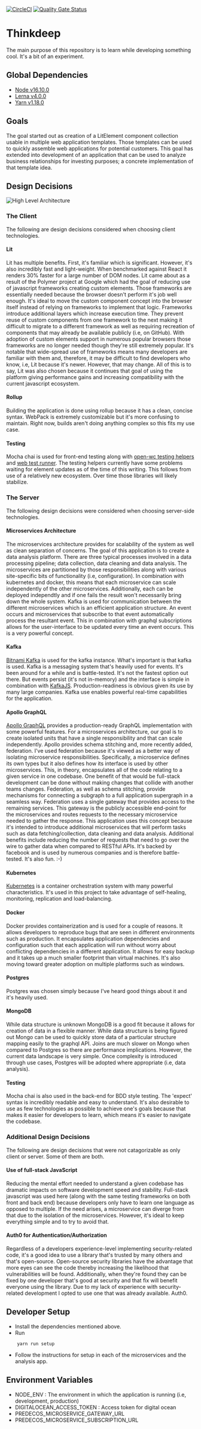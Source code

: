 [![CircleCI](https://circleci.com/gh/ThinkDeepTech/thinkdeep.svg?style=shield)](https://circleci.com/gh/ThinkDeepTech/thinkdeep)
[![Quality Gate Status](https://sonarcloud.io/api/project_badges/measure?project=ThinkDeepTech_thinkdeep&metric=alert_status)](https://sonarcloud.io/summary/new_code?id=ThinkDeepTech_thinkdeep)

# Thinkdeep
The main purpose of this repository is to learn while developing something cool. It's a bit of an experiment.

## Global Dependencies
- [Node v16.10.0](https://nodejs.org/en/)
- [Lerna v4.0.0](https://github.com/lerna/lerna)
- [Yarn v1.18.0](https://yarnpkg.com/)

## Goals
The goal started out as creation of a LitElement component collection usable in multiple web application templates. Those
templates can be used to quickly assemble web applications for potential customers. This goal has extended
into development of an application that can be used to analyze business relationships for investing purposes; a concrete
implementation of that template idea.

## Design Decisions

![High Level Architecture](./img/predecos-high-level.png "High Level Architecture")

### The Client
The following are design decisions considered when choosing client technologies.

#### Lit
Lit has multiple benefits. First, it's familiar which is significant. However, it's also incredibly fast and light-weight.
When benchmarked against React it renders 30% faster for a large number of DOM nodes. Lit came about as a result of the
Polymer project at Google which had the goal of reducing use of javascript frameworks creating custom elements. Those frameworks
are essentially needed because the browser doesn't perform it's job well enough. It's ideal to move the custom component concept into the browser itself instead
of relying on frameworks to implement that logic. Frameworks introduce additional layers which increase execution time. They prevent
reuse of custom components from one framework to the next making it difficult to migrate to a different framework as well as
requiring recreation of components that may already be available publicly (i.e, on GitHub). With adoption of custom elements support
in numerous popular browsers those frameworks are no longer needed though they're still extremely popular. It's notable
that wide-spread use of frameworks means many developers are familiar with them and, therefore, it may be difficult to find developers
who know, i.e, Lit because it's newer. However, that may change. All of this is to say, Lit was also chosen because it
continues that goal of using the platform giving performance gains and increasing compatibility with the current javascript ecosystem.

#### Rollup
Building the application is done using rollup because it has a clean, concise syntax. WebPack is extremely customizable but it's more
confusing to maintain. Right now, builds aren't doing anything complex so this fits my use case.

#### Testing
Mocha chai is used for front-end testing along with [open-wc testing helpers](https://open-wc.org/docs/testing/helpers/) and
[web test runner](https://modern-web.dev/docs/test-runner/overview/). The testing helpers currently have some problems waiting
for element updates as of the time of this writing. This follows from use of a relatively new ecosystem. Over time those
libraries will likely stabilize.

### The Server
The following design decisions were considered when choosing server-side technologies.

#### Microservices Architecture
The microservices architecture provides for scalability of the system as well as clean separation of concerns. The goal of this
application is to create a data analysis platform. There are three typical processes involved in a data processing pipeline;
data collection, data cleaning and data analysis. The microservices are partitioned by those responsibilities along with various
site-specific bits of functionality (i.e, configuration). In combination with kubernetes and docker, this means that each microservice
can scale independently of the other microservices. Additionally, each can be deployed independtly and if one fails the result won't
necessarily bring down the whole system. Kafka is used for communication between the different microservices which is an efficient
application structure. An event occurs and microservices that subscribe to that event automatically process the resultant event.
This in combination with graphql subscriptions allows for the user-interface to be updated every time an event occurs. This is a
very powerful concept.

#### Kafka
[Bitnami Kafka](https://github.com/bitnami/bitnami-docker-kafka) is used for the kafka instance. What's important is that kafka is
used. Kafka is a messaging system that's heavily used for events. It's been around for a while and is battle-tested. It's not
the fastest option out there. But events persist (it's not in-memory) and the interface is simple in combination with [KafkaJS](https://kafka.js.org/). Production-readiness is obvious given its use by many large companies. Kafka use enables powerful real-time capabilities
for the application.

#### Apollo GraphQL
[Apollo GraphQL](https://www.apollographql.com/) provides a production-ready GraphQL implementation with some powerful features.
For a microservices architecture, our goal is to create isolated units that have a single responsibility and that can scale
independently. Apollo provides schema stitching and, more recently added, federation. I've used federation because it's viewed
as a better way of isolating microservice responsibilities. Specifically, a microservice defines its own types
but it also defines how its interface is used by other microservices. This, in theory, encapsulates all of the code relating to a given
service in one codebase. One benefit of that would be full-stack development can be done without making changes that collide
with another teams changes. Federation, as well as schema stitching, provide mechanisms for connecting a subgraph
to a full application supergraph in a seamless way. Federation uses a single gateway that provides access to the remaining
services. This gateway is the publicly accessible end-point for the microservices and routes requests to the necessary
microservice needed to gather the response. This application uses this concept because it's intended to introduce additional
microservices that will perform tasks such as data fetching/collection, data cleaning and data analysis. Additional benefits
include reducing the number of requests that need to go over the wire to gather data when
compared to RESTful APIs. It's backed by facebook and is used by numerous companies and is therefore battle-tested. It's also fun. :-)

#### Kubernetes
[Kubernetes](https://kubernetes.io/) is a container orchestration system with many powerful characteristics. It's used in this
project to take advantage of self-healing, monitoring, replication and load-balancing.

#### Docker
Docker provides containerization and is used for a couple of reasons. It allows developers to reproduce bugs that are seen in different
environments such as production. It encapsulates application dependencies and configuration such that each application will run
without worry about conflicting dependencies in a different application. It allows for easy backup and it takes up a much smaller
footprint than virtual machines. It's also moving toward greater adoption on multiple platforms such as windows.

#### Postgres
Postgres was chosen simply because I've heard good things about it and it's heavily used.

#### MongoDB
While data structure is unknown MongoDB is a good fit because it allows for creation of data in a flexible manner. While data structure
is being figured out Mongo can be used to quickly store data of a particular structure mapping easily to the graphql API. Joins are much
slower on Mongo when compared to Postgres so there are performance implications. However, the current data landscape is very simple. Once
complexity is introduced through use cases, Postgres will be adopted where appropriate (i.e, data analysis).

#### Testing
Mocha chai is also used in the back-end for BDD style testing. The 'expect' syntax is incredibly readable and easy to understand.
It's also desirable to use as few technologies as possible to achieve one's goals because that makes it easier for developers to
learn, which means it's easier to navigate the codebase.

### Additional Design Decisions
The following are design decisions that were not catagorizable as only client or server. Some of them are both.

#### Use of full-stack JavaScript
Reducing the mental effort needed to understand a given codebase has dramatic impacts on software development speed
and stability. Full-stack javascript was used here (along with the same testing frameworks on both front and back end)
because developers only have to learn one language as opposed to multiple. If the need arises, a microservice can diverge
from that due to the isolation of the microservices. However, it's ideal to keep everything simple and to try to avoid that.

#### Auth0 for Authentication/Authorization
Regardless of a developers experience-level implementing security-related code, it's a good idea to use a library that's
trusted by many others and that's open-source. Open-source security libraries have the advantage that more eyes can see the code
thereby increasing the likelihood that vulnerabilities will be found. Additionally, when they're found they can be fixed by
one developer that's good at security and that fix will benefit everyone using the library. Due to my lack of experience
with security-related development I opted to use one that was already available. Auth0.

## Developer Setup
- Install the dependencies mentioned above.
- Run
```console
    yarn run setup
```
- Follow the instructions for setup in each of the microservices and the analysis app.

## Environment Variables
- NODE_ENV : The environment in which the application is running (i.e, development, production)
- DIGITALOCEAN_ACCESS_TOKEN : Access token for digital ocean
- PREDECOS_MICROSERVICE_GATEWAY_URL
- PREDECOS_MICROSERVICE_SUBSCRIPTION_URL
